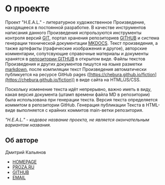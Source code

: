 # О проекте

Проект "H.E.A.L." - литературное художественное Произведение, находящееся в постоянной разработке. В качестве инструментов написания данного Произведения испрользуются инструменты контроля версий [GIT](https://git-scm.com/), портал хранения репозиториев [GITHUB](https://github.com) и система генерации технической документации [MKDOCS](https://www.mkdocs.org/). Текст произведения, а также артефакты (графические изображения и другое), авторские комментарии, сопутсвующие справочные материалы и документы хранятся в [репозитории GITHUB](https://github.com/Chebura/fiction) в открытом виде. Файлы текстов Произведения и других документов пишутся на языке разметки [markdown](https://ru.wikipedia.org/wiki/Markdown), после компиляции текст Произведения автоматически публикуется на ресурсе GitHub pages ([https://chebura.github.io/fiction](https://chebura.github.io/fiction)) в виде сайта на HTML/JS/CSS.

Поскольку изменение текста идёт непрерывно, важно иметь в виду, какая версия документа (штамп времени файла MD в репозитории) была использована при генерации текста. Версия текста определяется _коммитом_ в репозитории GitHub. Генерация публикации Текста в HTML-виде выполняется с крайних коммитов main-ветки репозитория.

*"H.E.A.L." - кодовое название проекта, не является окончательным вариантом названия.*

## Об авторе

Дмитрий Кальянов

* [HOMEPAGE](http://mrald.narod.ru/)
* [PROZA.RU](https://proza.ru/avtor/mrald)
* [GITHUB](https://https://github.com/chebura)
* [EMAIL](mailto://mrald@yandex.ru)